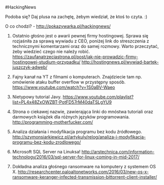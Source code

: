 #HackingNews

Podoba się? Daj plusa na zachętę, żebym wiedział, że ktoś to czyta. :)

O co chodzi? - http://pokazywarka.pl/hackingnews/


1. Ostatnio głośno jest o awarii pewnej firmy hostingowej. Sprawa się rozjaśniła za sprawą wywiadu z CEO, poniżej link do streszczenia z technicznymi komentarzami oraz do samej rozmowy. Warto przeczytać, żeby wiedzieć czego nie należy robić. 
https://zaufanatrzeciastrona.pl/post/jak-nie-prowadzic-firmy-hostingowej-studium-przypadku/
http://hostingnews.pl/wywiad-bartek-juszczyk-adweb/

2. Fajny kanał na YT z filmami o komputerach. Znajdziecie tam np. omówienie ataku buffer overflow w przystępny sposób.
https://www.youtube.com/watch?v=1S0aBV-Waeo

3. Nietypowy tutorial Javy.
https://www.youtube.com/playlist?list=PL4x48ZxOWZBT-PotFD57rM40daTSLgYU9

4. Strona o ciekawej nazwie, zawierająca linki do mnóstwa tutoriali oraz darmowych książek dla różnych języków programowania.
http://programming-motherfucker.com/

5. Analiza działania i modyfikacja programu bez kodu źródłowego. 
http://szymonsiarkiewicz.pl/artykuly/relog/analiza-i-modyfikacja-programu-bez-kodu-zrodlowego/

6. Microsoft SQL Server na Linuksa!
http://arstechnica.com/information-technology/2016/03/sql-server-for-linux-coming-in-mid-2017/

7. Dokładna analiza głośnego ransomware na komputery z systemem OS X. 
http://researchcenter.paloaltonetworks.com/2016/03/new-os-x-ransomware-keranger-infected-transmission-bittorrent-client-installer/



